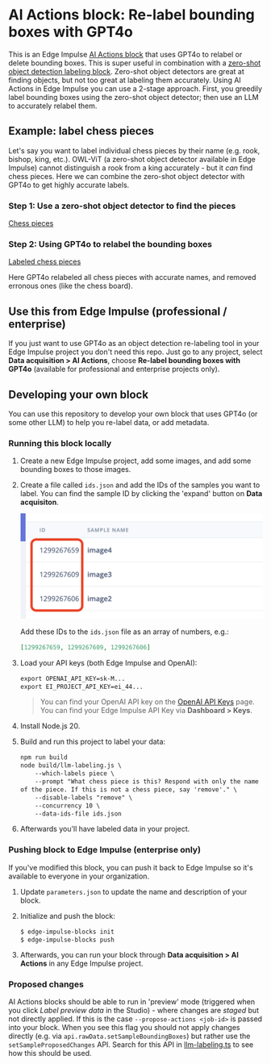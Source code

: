 # AI Actions block: Re-label bounding boxes with GPT4o

This is an Edge Impulse [AI Actions block](https://docs.edgeimpulse.com/docs/edge-impulse-studio/organizations/custom-blocks/transformation-blocks) that uses GPT4o to relabel or delete bounding boxes. This is super useful in combination with a [zero-shot object detection labeling block](https://github.com/edgeimpulse/zero-shot-object-detector-labeling-block). Zero-shot object detectors are great at finding objects, but not too great at labeling them accurately. Using AI Actions in Edge Impulse you can use a 2-stage approach. First, you greedily label bounding boxes using the zero-shot object detector; then use an LLM to accurately relabel them.

## Example: label chess pieces

Let's say you want to label individual chess pieces by their name (e.g. rook, bishop, king, etc.). OWL-ViT (a zero-shot object detector available in Edge Impulse) cannot distinguish a rook from a king accurately - but it _can_ find chess pieces. Here we can combine the zero-shot object detector with GPT4o to get highly accurate labels.

### Step 1: Use a zero-shot object detector to find the pieces

[Chess pieces](images/zero_shot1.png)

### Step 2: Using GPT4o to relabel the bounding boxes

[Labeled chess pieces](images/zero_shot2.png)

Here GPT4o relabeled all chess pieces with accurate names, and removed erronous ones (like the chess board).

## Use this from Edge Impulse (professional / enterprise)

If you just want to use GPT4o as an object detection re-labeling tool in your Edge Impulse project you don't need this repo. Just go to any project, select **Data acquisition > AI Actions**, choose **Re-label bounding boxes with GPT4o** (available for professional and enterprise projects only).

## Developing your own block

You can use this repository to develop your own block that uses GPT4o (or some other LLM) to help you re-label data, or add metadata.

### Running this block locally

1. Create a new Edge Impulse project, add some images, and add some bounding boxes to those images.
2. Create a file called `ids.json` and add the IDs of the samples you want to label. You can find the sample ID by clicking the 'expand' button on **Data acquisiton**.

    ![Finding IDs](images/find_ids.png)

    Add these IDs to the `ids.json` file as an array of numbers, e.g.:

    ```json
    [1299267659, 1299267609, 1299267606]
    ```

3. Load your API keys (both Edge Impulse and OpenAI):

    ```
    export OPENAI_API_KEY=sk-M...
    export EI_PROJECT_API_KEY=ei_44...
    ```

    > You can find your OpenAI API key on the [OpenAI API Keys](https://platform.openai.com/api-keys) page. You can find your Edge Impulse API Key via **Dashboard > Keys**.

4. Install Node.js 20.
5. Build and run this project to label your data:

    ```
    npm run build
    node build/llm-labeling.js \
        --which-labels piece \
        --prompt "What chess piece is this? Respond with only the name of the piece. If this is not a chess piece, say 'remove'." \
        --disable-labels "remove" \
        --concurrency 10 \
        --data-ids-file ids.json
    ```

6. Afterwards you'll have labeled data in your project.

### Pushing block to Edge Impulse (enterprise only)

If you've modified this block, you can push it back to Edge Impulse so it's available to everyone in your organization.

1. Update `parameters.json` to update the name and description of your block.
2. Initialize and push the block:

    ```
    $ edge-impulse-blocks init
    $ edge-impulse-blocks push
    ```

3. Afterwards, you can run your block through **Data acquisition > AI Actions** in any Edge Impulse project.

### Proposed changes

AI Actions blocks should be able to run in 'preview' mode (triggered when you click *Label preview data* in the Studio) - where changes are _staged_ but not directly applied. If this is the case `--propose-actions <job-id>` is passed into your block. When you see this flag you should not apply changes directly (e.g. via `api.rawData.setSampleBoundingBoxes`) but rather use the `setSampleProposedChanges` API. Search for this API in [llm-labeling.ts](llm-labeling.ts) to see how this should be used.

